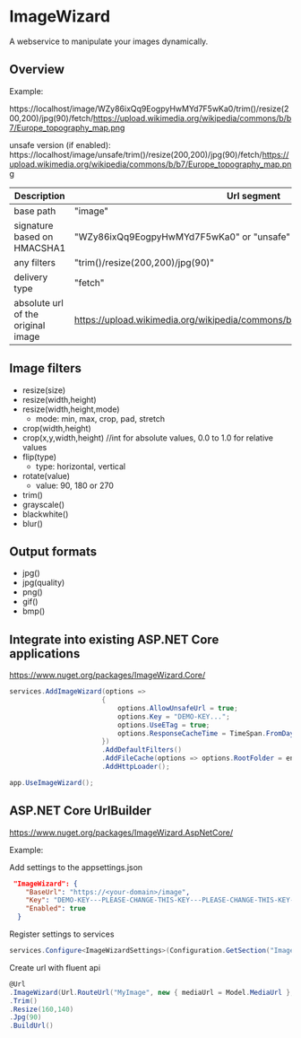 # ImageWizard
A webservice to manipulate your images dynamically.

## Overview

Example:

https://localhost/image/WZy86ixQq9EogpyHwMYd7F5wKa0/trim()/resize(200,200)/jpg(90)/fetch/https://upload.wikimedia.org/wikipedia/commons/b/b7/Europe_topography_map.png

unsafe version (if enabled):
https://localhost/image/unsafe/trim()/resize(200,200)/jpg(90)/fetch/https://upload.wikimedia.org/wikipedia/commons/b/b7/Europe_topography_map.png

| Description         | Url segment |
|---------------------|-----------------|
| base path | "image" |
| signature based on HMACSHA1 | "WZy86ixQq9EogpyHwMYd7F5wKa0" or "unsafe" |
| any filters | "trim()/resize(200,200)/jpg(90)" |
| delivery type | "fetch" |
| absolute url of the original image | https://upload.wikimedia.org/wikipedia/commons/b/b7/Europe_topography_map.png | 

## Image filters

- resize(size)
- resize(width,height)
- resize(width,height,mode)
  - mode: min, max, crop, pad, stretch
- crop(width,height)
- crop(x,y,width,height) //int for absolute values, 0.0 to 1.0 for relative values
- flip(type)
  - type: horizontal, vertical
- rotate(value) 
  - value: 90, 180 or 270
- trim()
- grayscale()
- blackwhite()
- blur()

## Output formats

- jpg()
- jpg(quality)
- png()
- gif()
- bmp()

## Integrate into existing ASP.NET Core applications

https://www.nuget.org/packages/ImageWizard.Core/

```csharp
services.AddImageWizard(options => 
                       {
                           options.AllowUnsafeUrl = true;                           
                           options.Key = "DEMO-KEY...";
                           options.UseETag = true;
                           options.ResponseCacheTime = TimeSpan.FromDays(90);
                       })
                       .AddDefaultFilters()
                       .AddFileCache(options => options.RootFolder = env.WebRootPath)
                       .AddHttpLoader();
```

```csharp
app.UseImageWizard();
```

## ASP.NET Core UrlBuilder

https://www.nuget.org/packages/ImageWizard.AspNetCore/

Example:

Add settings to the appsettings.json

```json
 "ImageWizard": {
    "BaseUrl": "https://<your-domain>/image",
    "Key": "DEMO-KEY---PLEASE-CHANGE-THIS-KEY---PLEASE-CHANGE-THIS-KEY---PLEASE-CHANGE-THIS-KEY---==",
    "Enabled": true
  }
```

Register settings to services

```csharp
services.Configure<ImageWizardSettings>(Configuration.GetSection("ImageWizard"));
```

Create url with fluent api

```csharp
@Url
.ImageWizard(Url.RouteUrl("MyImage", new { mediaUrl = Model.MediaUrl }, Context.Request.Scheme))
.Trim()
.Resize(160,140)
.Jpg(90)
.BuildUrl()
```

